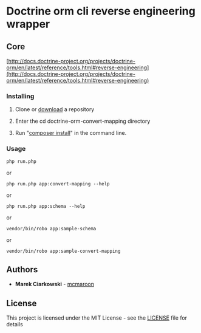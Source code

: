 # Doctrine orm cli reverse engineering wrapper

## Core

[http://docs.doctrine-project.org/projects/doctrine-orm/en/latest/reference/tools.html#reverse-engineering](http://docs.doctrine-project.org/projects/doctrine-orm/en/latest/reference/tools.html#reverse-engineering)


### Installing

1) Clone or [download](https://github.com/mcmaroon/doctrine-orm-convert-mapping/archive/master.zip) a repository

2) Enter the cd doctrine-orm-convert-mapping directory

3) Run "[composer install](https://getcomposer.org/)" in the command line.

### Usage

`php run.php`

or

`php run.php app:convert-mapping --help`

or

`php run.php app:schema --help`

or

`vendor/bin/robo app:sample-schema`

or

`vendor/bin/robo app:sample-convert-mapping`

## Authors

* **Marek Ciarkowski** - [mcmaroon](https://github.com/mcmaroon)


## License

This project is licensed under the MIT License - see the [LICENSE](LICENSE) file for details